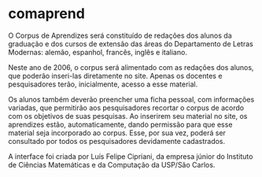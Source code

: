 # comaprend

O Corpus de Aprendizes será constituído de redações dos alunos da graduação e dos cursos de extensão das áreas do Departamento de Letras Modernas: alemão, espanhol, francês, inglês e italiano.

Neste ano de 2006, o corpus será alimentado com as redações dos alunos, que poderão inseri-las diretamente no site. Apenas os docentes e pesquisadores terão, inicialmente, acesso a esse material.

Os alunos também deverão preencher uma ficha pessoal, com informações variadas, que permitirão aos pesquisadores recortar o corpus de acordo com os objetivos de suas pesquisas. Ao inserirem seu material no site, os aprendizes estão, automaticamente, dando permissão para que esse material seja incorporado ao corpus. Esse, por sua vez, poderá ser consultado por todos os pesquisadores devidamente cadastrados.

A interface foi criada por Luís Felipe Cipriani, da empresa júnior do Instituto de Ciências Matemáticas e da Computação da USP/São Carlos.

